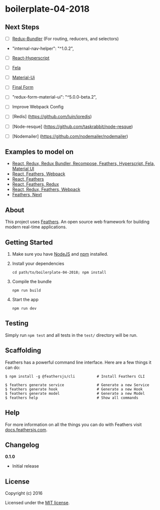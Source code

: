 # boilerplate-04-2018

## Next Steps

- [ ] [Redux-Bundler](https://github.com/henrikjoreteg/redux-bundler/) (For routing, reducers, and selectors)
-    "internal-nav-helper": "^1.0.2",
- [ ] [React-Hyperscript](https://github.com/mlmorg/react-hyperscript)
- [ ] [Fela](https://github.com/rofrischmann/fela)
- [ ] [Material-Ui](https://github.com/mui-org/material-ui)
- [ ] [Final Form](https://github.com/final-form/final-form)
- [ ] "redux-form-material-ui": "^5.0.0-beta.2", 
- [ ] Improve Webpack Config
- [ ] [Redis] (https://github.com/luin/ioredis)
- [ ] [Node-resque] (https://github.com/taskrabbit/node-resque)
- [ ] [Nodemailer] (https://github.com/nodemailer/nodemailer)
    
    
## Examples to model on
- [React, Redux, Redux Bundler, Recompose, Feathers, Hyperscript, Fela, Material UI](https://github.com/buttcloud/buttcloud-provider)
- [React, Feathers, Webpack](https://github.com/jamesmskelsey/feathers-chat-react-webpack (https://medium.com/@jameskelsey/react-with-feathers-js-a-tutorial-for-newbies-by-a-newbie-d2725e7cad73))
- [React, Feathers](https://github.com/sscaff1/feathers-webpack-react)
- [React, Feathers, Redux](https://github.com/eddyystop/feathers-starter-react-redux-login-roles)
- [React, Redux, Feathers, Webpack](https://github.com/bertho-zero/react-redux-universal-hot-example)
- [Feathers, Next](https://github.com/Albert-Gao/feathers-next-example)


## About

This project uses [Feathers](http://feathersjs.com). An open source web framework for building modern real-time applications.

## Getting Started

1. Make sure you have [NodeJS](https://nodejs.org/) and [npm](https://www.npmjs.com/) installed.
2. Install your dependencies

    ```
    cd path/to/boilerplate-04-2018; npm install
    ```

3. Compile the bundle

    ```
    npm run build
    ```

4. Start the app

    ```
    npm run dev
    ```

## Testing

Simply run `npm test` and all tests in the `test/` directory will be run.

## Scaffolding

Feathers has a powerful command line interface. Here are a few things it can do:

```
$ npm install -g @feathersjs/cli          # Install Feathers CLI

$ feathers generate service               # Generate a new Service
$ feathers generate hook                  # Generate a new Hook
$ feathers generate model                 # Generate a new Model
$ feathers help                           # Show all commands
```

## Help

For more information on all the things you can do with Feathers visit [docs.feathersjs.com](http://docs.feathersjs.com).

## Changelog

__0.1.0__

- Initial release

## License

Copyright (c) 2016

Licensed under the [MIT license](LICENSE).
